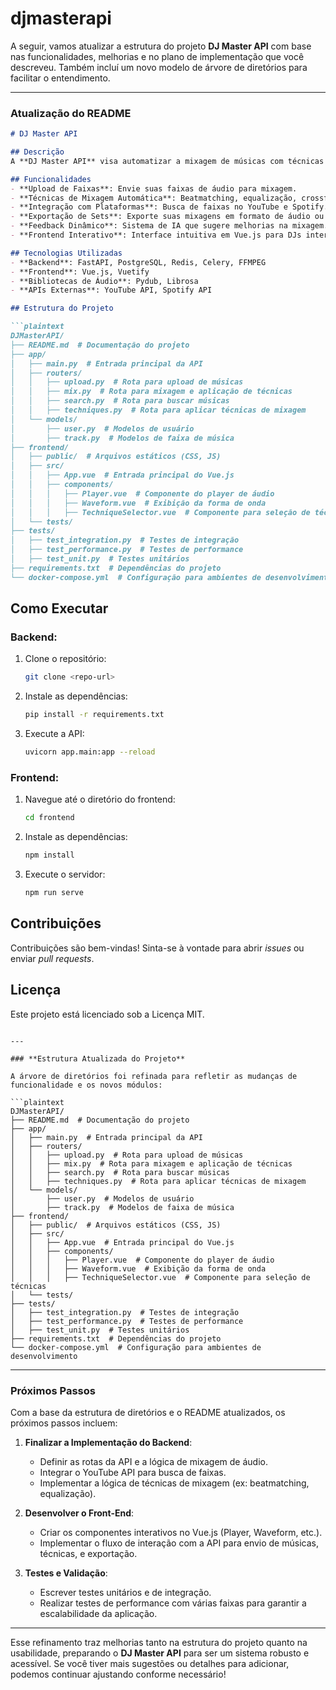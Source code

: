 # djmasterapi

A seguir, vamos atualizar a estrutura do projeto **DJ Master API** com base nas funcionalidades, melhorias e no plano de implementação que você descreveu. Também incluí um novo modelo de árvore de diretórios para facilitar o entendimento.

---

### **Atualização do README**

```markdown
# DJ Master API

## Descrição
A **DJ Master API** visa automatizar a mixagem de músicas com técnicas profissionais, tornando o processo acessível para DJs de todos os níveis. A API realiza mixagens avançadas automaticamente e permite ajustes manuais, criando sets personalizados de alta qualidade.

## Funcionalidades
- **Upload de Faixas**: Envie suas faixas de áudio para mixagem.
- **Técnicas de Mixagem Automática**: Beatmatching, equalização, crossfading, e mais.
- **Integração com Plataformas**: Busca de faixas no YouTube e Spotify.
- **Exportação de Sets**: Exporte suas mixagens em formato de áudio ou projeto.
- **Feedback Dinâmico**: Sistema de IA que sugere melhorias na mixagem.
- **Frontend Interativo**: Interface intuitiva em Vue.js para DJs interagirem com suas mixagens.

## Tecnologias Utilizadas
- **Backend**: FastAPI, PostgreSQL, Redis, Celery, FFMPEG
- **Frontend**: Vue.js, Vuetify
- **Bibliotecas de Áudio**: Pydub, Librosa
- **APIs Externas**: YouTube API, Spotify API

## Estrutura do Projeto

```plaintext
DJMasterAPI/
├── README.md  # Documentação do projeto
├── app/
│   ├── main.py  # Entrada principal da API
│   ├── routers/
│   │   ├── upload.py  # Rota para upload de músicas
│   │   ├── mix.py  # Rota para mixagem e aplicação de técnicas
│   │   ├── search.py  # Rota para buscar músicas
│   │   ├── techniques.py  # Rota para aplicar técnicas de mixagem
│   └── models/
│       ├── user.py  # Modelos de usuário
│       ├── track.py  # Modelos de faixa de música
├── frontend/
│   ├── public/  # Arquivos estáticos (CSS, JS)
│   ├── src/
│   │   ├── App.vue  # Entrada principal do Vue.js
│   │   ├── components/
│   │   │   ├── Player.vue  # Componente do player de áudio
│   │   │   ├── Waveform.vue  # Exibição da forma de onda
│   │   │   ├── TechniqueSelector.vue  # Componente para seleção de técnicas
│   └── tests/
├── tests/
│   ├── test_integration.py  # Testes de integração
│   ├── test_performance.py  # Testes de performance
│   ├── test_unit.py  # Testes unitários
├── requirements.txt  # Dependências do projeto
└── docker-compose.yml  # Configuração para ambientes de desenvolvimento
```

## Como Executar
### Backend:
1. Clone o repositório:
   ```bash
   git clone <repo-url>
   ```
2. Instale as dependências:
   ```bash
   pip install -r requirements.txt
   ```
3. Execute a API:
   ```bash
   uvicorn app.main:app --reload
   ```

### Frontend:
1. Navegue até o diretório do frontend:
   ```bash
   cd frontend
   ```
2. Instale as dependências:
   ```bash
   npm install
   ```
3. Execute o servidor:
   ```bash
   npm run serve
   ```

## Contribuições
Contribuições são bem-vindas! Sinta-se à vontade para abrir *issues* ou enviar *pull requests*.

## Licença
Este projeto está licenciado sob a Licença MIT.
```

---

### **Estrutura Atualizada do Projeto**

A árvore de diretórios foi refinada para refletir as mudanças de funcionalidade e os novos módulos:

```plaintext
DJMasterAPI/
├── README.md  # Documentação do projeto
├── app/
│   ├── main.py  # Entrada principal da API
│   ├── routers/
│   │   ├── upload.py  # Rota para upload de músicas
│   │   ├── mix.py  # Rota para mixagem e aplicação de técnicas
│   │   ├── search.py  # Rota para buscar músicas
│   │   ├── techniques.py  # Rota para aplicar técnicas de mixagem
│   └── models/
│       ├── user.py  # Modelos de usuário
│       ├── track.py  # Modelos de faixa de música
├── frontend/
│   ├── public/  # Arquivos estáticos (CSS, JS)
│   ├── src/
│   │   ├── App.vue  # Entrada principal do Vue.js
│   │   ├── components/
│   │   │   ├── Player.vue  # Componente do player de áudio
│   │   │   ├── Waveform.vue  # Exibição da forma de onda
│   │   │   ├── TechniqueSelector.vue  # Componente para seleção de técnicas
│   └── tests/
├── tests/
│   ├── test_integration.py  # Testes de integração
│   ├── test_performance.py  # Testes de performance
│   ├── test_unit.py  # Testes unitários
├── requirements.txt  # Dependências do projeto
└── docker-compose.yml  # Configuração para ambientes de desenvolvimento
```

---

### **Próximos Passos**

Com a base da estrutura de diretórios e o README atualizados, os próximos passos incluem:

1. **Finalizar a Implementação do Backend**:
   - Definir as rotas da API e a lógica de mixagem de áudio.
   - Integrar o YouTube API para busca de faixas.
   - Implementar a lógica de técnicas de mixagem (ex: beatmatching, equalização).

2. **Desenvolver o Front-End**:
   - Criar os componentes interativos no Vue.js (Player, Waveform, etc.).
   - Implementar o fluxo de interação com a API para envio de músicas, técnicas, e exportação.

3. **Testes e Validação**:
   - Escrever testes unitários e de integração.
   - Realizar testes de performance com várias faixas para garantir a escalabilidade da aplicação.

---

Esse refinamento traz melhorias tanto na estrutura do projeto quanto na usabilidade, preparando o **DJ Master API** para ser um sistema robusto e acessível. Se você tiver mais sugestões ou detalhes para adicionar, podemos continuar ajustando conforme necessário!
